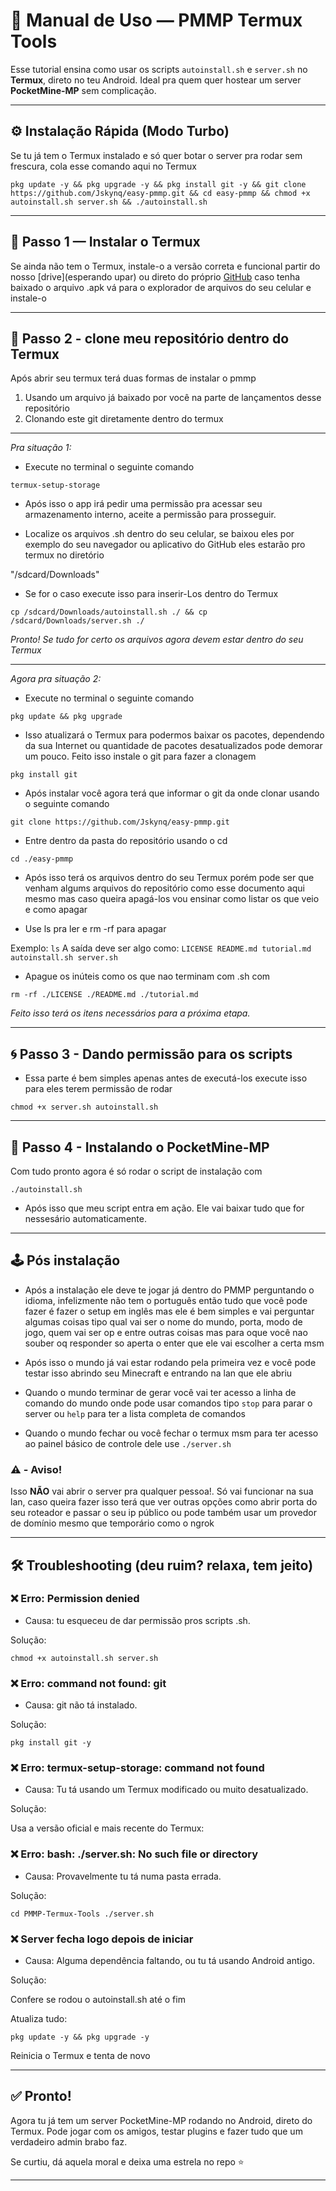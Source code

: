 # 📖 Manual de Uso — PMMP Termux Tools

Esse tutorial ensina como usar os scripts `autoinstall.sh` e `server.sh` no **Termux**, direto no teu Android. Ideal pra quem quer hostear um server **PocketMine-MP** sem complicação.

---

## ⚙️ Instalação Rápida (Modo Turbo)

Se tu já tem o Termux instalado e só quer botar o server pra rodar sem frescura, cola esse comando aqui no Termux 

`pkg update -y && pkg upgrade -y && pkg install git -y && git clone https://github.com/Jskynq/easy-pmmp.git && cd easy-pmmp && chmod +x autoinstall.sh server.sh && ./autoinstall.sh`

___

## 📲 Passo 1 — Instalar o Termux

Se ainda não tem o Termux, instale-o a versão correta e funcional partir do nosso [drive](esperando upar) ou direto do próprio [GitHub](https://github.com/termux/termux-app/releases) caso tenha baixado o arquivo .apk vá para o explorador de arquivos do seu celular e instale-o

___

## 📁 Passo 2 - clone meu repositório dentro do Termux

Após abrir seu termux terá duas formas de instalar o pmmp

1. Usando um arquivo já baixado por você na parte de lançamentos desse repositório
2. Clonando este git diretamente dentro do termux

___

*Pra situação 1:*

- Execute no terminal o seguinte comando

`termux-setup-storage`

- Após isso o app irá pedir uma permissão pra acessar seu armazenamento interno, aceite a permissão para prosseguir.

- Localize os arquivos .sh dentro do seu celular, se baixou eles por exemplo do seu navegador ou aplicativo do GitHub eles estarão pro termux no diretório 

"/sdcard/Downloads" 

- Se for o caso execute isso para inserir-Los dentro do Termux 

`cp /sdcard/Downloads/autoinstall.sh ./ && cp /sdcard/Downloads/server.sh ./`

*Pronto! Se tudo for certo os arquivos agora devem estar dentro do seu Termux*

___

*Agora pra situação 2:*

- Execute no terminal o seguinte comando

`pkg update && pkg upgrade`

- Isso atualizará o Termux para podermos baixar os pacotes, dependendo da sua Internet ou quantidade de pacotes desatualizados pode demorar um pouco. Feito isso instale o git para fazer a clonagem

`pkg install git`

- Após instalar você agora terá que informar o git da onde clonar usando o seguinte comando

`git clone https://github.com/Jskynq/easy-pmmp.git`

- Entre dentro da pasta do repositório usando o cd

`cd ./easy-pmmp`

- Após isso terá os arquivos dentro do seu Termux porém pode ser que venham algums arquivos do repositório como esse documento aqui mesmo mas caso queira apagá-los vou ensinar como listar os que veio e como apagar

- Use ls pra ler e rm -rf para apagar 

Exemplo: `ls`
A saída deve ser algo como:
`LICENSE README.md tutorial.md
 autoinstall.sh server.sh     `

- Apague os inúteis como os que nao terminam com .sh com

`rm -rf ./LICENSE ./README.md ./tutorial.md`

*Feito isso terá os itens necessários para a próxima etapa.*

___

## 🌀 Passo 3 - Dando permissão para os scripts 

- Essa parte é bem simples apenas antes de executá-los execute isso para eles terem permissão de rodar

`chmod +x server.sh autoinstall.sh`

___

## 🚀 Passo 4 - Instalando o PocketMine-MP

Com tudo pronto agora é só rodar o script de instalação com 

`./autoinstall.sh`

- Após isso que meu script entra em ação. Ele vai baixar tudo que for nessesário automaticamente.

___

## 🕹 Pós instalação

- Após a instalação ele deve te jogar já dentro do PMMP perguntando o idioma, infelizmente não tem o português então tudo que você pode fazer é fazer o setup em inglês mas ele é bem simples e vai perguntar algumas coisas tipo qual vai ser o nome do mundo, porta, modo de jogo, quem vai ser op e entre outras coisas mas para oque você nao souber oq responder so aperta o enter que ele vai escolher a certa msm

- Após isso o mundo já vai estar rodando pela primeira vez e você pode testar isso abrindo seu Minecraft e entrando na lan que ele abriu

- Quando o mundo terminar de gerar você vai ter acesso a linha de comando do mundo onde pode usar comandos tipo `stop` para parar o server ou `help` para ter a lista completa de comandos

- Quando o mundo fechar ou você fechar o termux msm para ter acesso ao painel básico de controle dele use `./server.sh`

### ⚠️ - Aviso! 

Isso **NÃO** vai abrir o server pra qualquer pessoa!. Só vai funcionar na sua lan, caso queira fazer isso terá que ver outras opções como abrir porta do seu roteador e passar o seu ip público ou pode também usar um provedor de domínio mesmo que temporário como o ngrok

---

## 🛠️ Troubleshooting (deu ruim? relaxa, tem jeito)

### ❌ Erro: Permission denied

- Causa: tu esqueceu de dar permissão pros scripts .sh.

Solução:

`chmod +x autoinstall.sh server.sh`



### ❌ Erro: command not found: git

- Causa: git não tá instalado.

Solução:

`pkg install git -y`



### ❌ Erro: termux-setup-storage: command not found

- Causa: Tu tá usando um Termux modificado ou muito desatualizado.

Solução:

Usa a versão oficial e mais recente do Termux:



### ❌ Erro: bash: ./server.sh: No such file or directory

- Causa: Provavelmente tu tá numa pasta errada.

Solução:

`cd PMMP-Termux-Tools
./server.sh`



### ❌ Server fecha logo depois de iniciar

- Causa: Alguma dependência faltando, ou tu tá usando Android antigo.

Solução:

Confere se rodou o autoinstall.sh até o fim

Atualiza tudo:


`pkg update -y && pkg upgrade -y`

Reinicia o Termux e tenta de novo



---

## ✅ Pronto!

Agora tu já tem um server PocketMine-MP rodando no Android, direto do Termux. Pode jogar com os amigos, testar plugins e fazer tudo que um verdadeiro admin brabo faz.

Se curtiu, dá aquela moral e deixa uma estrela no repo ⭐

---